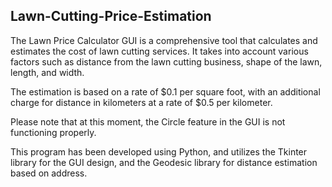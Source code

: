 ## Lawn-Cutting-Price-Estimation

The Lawn Price Calculator GUI is a comprehensive tool that calculates and estimates the cost of lawn cutting services. It takes into account various factors such as distance from the lawn cutting business, shape of the lawn, length, and width.

The estimation is based on a rate of $0.1 per square foot, with an additional charge for distance in kilometers at a rate of $0.5 per kilometer.

Please note that at this moment, the Circle feature in the GUI is not functioning properly. 

This program has been developed using Python, and utilizes the Tkinter library for the GUI design, and the Geodesic library for distance estimation based on address. 
